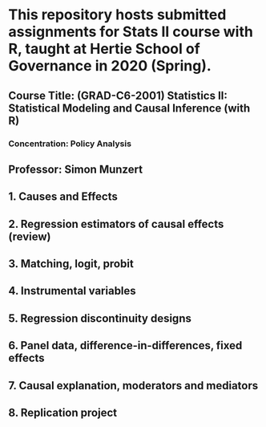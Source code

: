 # This repository hosts submitted assignments for Stats II course with R, taught at Hertie School of Governance in 2020 (Spring). 

## Course Title: (GRAD-C6-2001) Statistics II: Statistical Modeling and Causal Inference (with R)
### Concentration: Policy Analysis
## Professor: Simon Munzert
## 1. Causes and Effects
## 2. Regression estimators of causal effects (review)
## 3. Matching, logit, probit
## 4. Instrumental variables
## 5. Regression discontinuity designs
## 6. Panel data, difference-in-differences, fixed effects
## 7. Causal explanation, moderators and mediators
## 8. Replication project 
